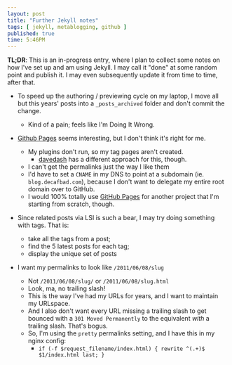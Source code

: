```yaml
---
layout: post
title: "Further Jekyll notes"
tags: [ jekyll, metablogging, github ]
published: true
time: 5:46PM
---
```


**TL;DR**: This is an in-progress entry, where I plan to collect some notes on how I've
set up and am using Jekyll. I may call it "done" at some random point and
publish it. I may even subsequently update it from time to time, after that.

* To speed up the authoring / previewing cycle on my laptop, I move all but this
  years' posts into a `_posts_archived` folder and don't commit the change.
    * Kind of a pain; feels like I'm Doing It Wrong.

* [Github Pages][pages] seems interesting, but I don't think it's right for me.
    * My plugins don't run, so my tag pages aren't created.
        * [davedash][] has a different approach for this, though.
    * I can't get the permalinks just the way I like them
    * I'd have to set a `CNAME` in my DNS to point at a subdomain (ie.
      `blog.decafbad.com`), because I don't want to delegate my entire root
      domain over to GitHub.
    * I would 100% totally use [GitHub Pages][pages] for another project that
      I'm starting from scratch, though.

* Since related posts via LSI is such a bear, I may try doing something with
  tags. That is: 
    * take all the tags from a post;
    * find the 5 latest posts for each tag;
    * display the unique set of posts

* I want my permalinks to look like `/2011/06/08/slug`
    * Not `/2011/06/08/slug/` or `/2011/06/08/slug.html`
    * Look, ma, no trailing slash!
    * This is the way I've had my URLs for years, and I want to maintain my URLspace.
    * And I also don't want every URL missing a trailing slash to get bounced
      with a `301 Moved Permanently` to the equivalent *with* a trailing
      slash. That's bogus.
    * So, I'm using the `pretty` permalinks setting, and I have this in my
      nginx config:
        * `if (-f $request_filename/index.html) { rewrite ^(.+)$ $1/index.html last; }`
      
[pages]: http://pages.github.com/
[davedash]: https://github.com/davedash/davedash.github.com
